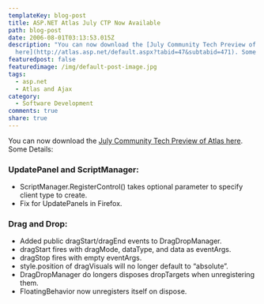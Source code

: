 ```yaml
---
templateKey: blog-post
title: ASP.NET Atlas July CTP Now Available
path: blog-post
date: 2006-08-01T03:13:53.015Z
description: "You can now download the [July Community Tech Preview of Atlas
  here](http://atlas.asp.net/default.aspx?tabid=47&subtabid=471). Some Details:"
featuredpost: false
featuredimage: /img/default-post-image.jpg
tags:
  - asp.net
  - Atlas and Ajax
category:
  - Software Development
comments: true
share: true
---
```

<!--StartFragment-->

You can now download the [July Community Tech Preview of Atlas here](http://atlas.asp.net/default.aspx?tabid=47&subtabid=471). Some Details:

### UpdatePanel and ScriptManager:

* ScriptManager.RegisterControl() takes optional parameter to specify client type to create.
* Fix for UpdatePanels in Firefox.

### Drag and Drop:

* Added public dragStart/dragEnd events to DragDropManager.
* dragStart fires with dragMode, dataType, and data as eventArgs.
* dragStop fires with empty eventArgs.
* style.position of dragVisuals will no longer default to “absolute”.
* DragDropManager do longers disposes dropTargets when unregistering them.
* FloatingBehavior now unregisters itself on dispose.

<!--EndFragment-->